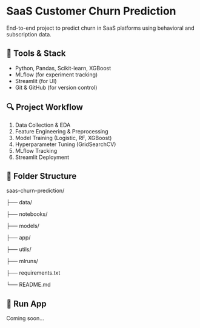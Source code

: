 # SaaS Customer Churn Prediction

End-to-end project to predict churn in SaaS platforms using behavioral and subscription data.

## 🔧 Tools & Stack
- Python, Pandas, Scikit-learn, XGBoost
- MLflow (for experiment tracking)
- Streamlit (for UI)
- Git & GitHub (for version control)

## 🔍 Project Workflow
1. Data Collection & EDA
2. Feature Engineering & Preprocessing
3. Model Training (Logistic, RF, XGBoost)
4. Hyperparameter Tuning (GridSearchCV)
5. MLflow Tracking
6. Streamlit Deployment

## 📁 Folder Structure

saas-churn-prediction/

├── data/

├── notebooks/

├── models/

├── app/

├── utils/

├── mlruns/

├── requirements.txt

└── README.md


## 🚀 Run App
Coming soon...
